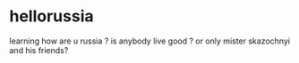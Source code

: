 # hellorussia
learning
how are u russia ? 
is anybody live good ? or only mister skazochnyi and his friends?
